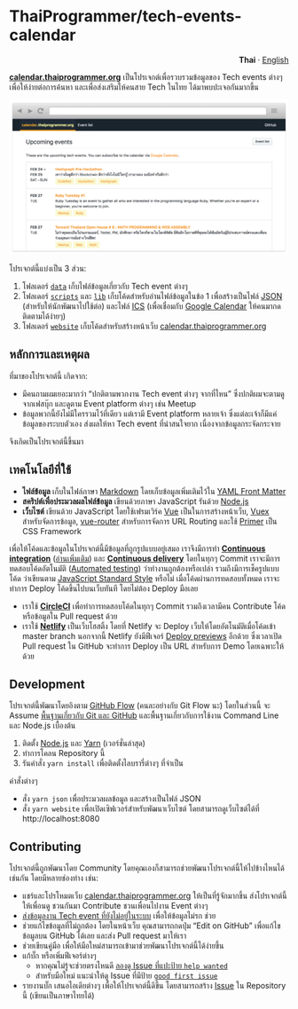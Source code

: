 # ThaiProgrammer/tech-events-calendar

<p align="right"><strong>Thai</strong> &middot; <a href="README.en.md">English</a></p>

[**calendar.thaiprogrammer.org**](https://calendar.thaiprogrammer.org/) เป็นโปรเจกต์เพื่อรวบรวมข้อมูลของ Tech events ต่างๆ เพื่อให้ง่ายต่อการค้นหา และเพื่อส่งเสริมให้คนสาย Tech ในไทย ได้มาพบปะเจอกันมากขึ้น

![Screenshot](./docs/images/screenshot.png)

โปรเจกต์นี้แบ่งเป็น 3 ส่วน:

1. โฟลเดอร์ [`data`](data) เก็บไฟล์ข้อมูลเกี่ยวกับ Tech event ต่างๆ
2. โฟลเดอร์ [`scripts`](scripts) และ [`lib`](lib) เก็บโค้ดสำหรับอ่านไฟล์ข้อมูลในข้อ 1 เพื่อสร้างเป็นไฟล์ [JSON](https://thaiprogrammer-tech-events-calendar.spacet.me/calendar.json) (สำหรับให้นักพัฒนาไปใช้ต่อ) และไฟล์ [ICS](https://thaiprogrammer-tech-events-calendar.spacet.me/calendar.ics) (เพื่อเชื่อมกับ [Google Calendar](https://calendar.google.com/calendar/embed?src=j5i0o6v2ihfboe19upl9lhonbci6ankr%40import.calendar.google.com&ctz=Asia%2FBangkok) ให้คนมากดติดตามได้ง่ายๆ)
3. โฟลเดอร์ [`website`](website) เก็บโค้ดสำหรับสร้างหน้าเว็บ [calendar.thaiprogrammer.org](https://calendar.thaiprogrammer.org/)

## หลักการและเหตุผล

ที่มาของโปรเจกต์นี้ เกิดจาก:

- มีคนถามผมเยอะมากว่า “ปกติตามพวกงาน Tech event ต่างๆ จากที่ไหน” ซึ่งปกติผมจะตามดูจากเฟสบุ๊ก และดูตาม Event platform ต่างๆ เช่น Meetup
- ข้อมูลพวกนี้ยังไม่มีใครรวมไว้ที่เดียว แต่เรามี Event platform หลายเจ้า ซึ่งแต่ละเจ้าก็มีแค่ข้อมูลของระบบตัวเอง ส่งผลให้หา Tech event ที่น่าสนใจยาก เนื่องจากข้อมูลกระจัดกระจาย


จึงเกิดเป็นโปรเจกต์นี้ขึ้นมา

## เทคโนโลยีที่ใช้

- **ไฟล์ข้อมูล** เก็บในไฟล์ภาษา [Markdown](https://en.wikipedia.org/wiki/Markdown) โดยเก็บข้อมูลเพิ่มเติมไว้ใน [YAML Front Matter](https://jekyllrb.com/docs/frontmatter/)
- **สคริปต์เพื่อประมวลผลไฟล์ข้อมูล** เขียนด้วยภาษา JavaScript รันด้วย [Node.js](https://nodejs.org/en/)
- **เว็บไซต์** เขียนด้วย JavaScript โดยใช้เฟรมเวิร์ค [Vue](https://vuejs.org/) เป็นในการสร้างหน้าเว็บ, [Vuex](https://vuex.vuejs.org/en/) สำหรับจัดการข้อมูล, [vue-router](https://router.vuejs.org/en/) สำหรับการจัดการ URL Routing และใช้ [Primer](https://primer.github.io/) เป็น CSS Framework

เพื่อให้โค้ดและข้อมูลในโปรเจกต์นี้มีข้อมูลที่ถูกรูปแบบอยู่เสมอ เราจึงมีการทำ [**Continuous integration**](http://www.somkiat.cc/imrpove-quality-with-continuous-integration/) ([อ่านเพิ่มเติม](http://www.notaboutcode.com/post/01-ci-journey/)) และ [**Continuous delivery**](http://www.somkiat.cc/continuous-delivery-and-devops-is-about-customer/) โดยในทุกๆ Commit เราจะมีการทดสอบโค้ดอัตโนมัติ ([Automated testing](http://go.spacet.me/tdd20160330)) ว่าทำงานถูกต้องหรือเปล่า รวมถึงมีการเช็ครูปแบบโค้ด ว่าเขียนตาม [JavaScript Standard Style](https://standardjs.com/) หรือไม่ เมื่อโค้ดผ่านการทดสอบทั้งหมด เราจะทำการ Deploy โค้ดขึ้นไปบนเว็บทันที โดยไม่ต้อง Deploy มือเลย

- เราใช้ [**CircleCI**](https://circleci.com/gh/ThaiProgrammer/tech-events-calendar) เพื่อทำการทดสอบโค้ดในทุกๆ Commit รวมถึงเวลามีคน Contribute โค้ดหรือข้อมูลใน Pull request ด้วย
- เราใช้ [**Netlify**](https://www.netlify.com/) เป็นเว็บโฮสติ้ง โดยที่ Netlify จะ Deploy เว็บให้โดยอัตโนมัติเมื่อโค้ดเข้า master branch นอกจากนี้ Netlify ยังมีฟีเจอร์ [Deploy previews](https://www.netlify.com/blog/2016/07/20/introducing-deploy-previews-in-netlify/) อีกด้วย ซึ่งเวลาเปิด Pull request ใน GitHub จะทำการ Deploy เป็น URL สำหรับการ Demo โดยเฉพาะให้ด้วย

## Development

โปรเจกต์นี้พัฒนาโดยอิงตาม [GitHub Flow](https://guides.github.com/introduction/flow/) (คนละอย่างกับ Git Flow นะ) โดยในส่วนนี้ จะ Assume [พื้นฐานเกี่ยวกับ Git และ GitHub](https://devahoy.com/posts/introduction-to-git-and-github/) และพื้นฐานเกี่ยวกับการใช้งาน Command Line และ Node.js เบื้องต้น

1. ติดตั้ง [Node.js](https://nodejs.org/en/) และ [Yarn](https://yarnpkg.com/en/) (เวอร์ชั่นล่าสุด)
2. ทำการโคลน Repository นี้
3. รันคำสั่ง `yarn install` เพื่อติดตั้งไลบรารี่ต่างๆ ที่จำเป็น

คำสั่งต่างๆ

- สั่ง `yarn json` เพื่อประมวลผลข้อมูล และสร้างเป็นไฟล์ JSON
- สั่ง `yarn website` เพื่อเปิดเซิฟเวอร์สำหรับพัฒนาเว็บไซต์ โดยสามารถดูเว็บไซต์ได้ที่ http://localhost:8080


## Contributing

โปรเจกต์นี้ถูกพัฒนาโดย Community โดยคุณเองก็สามารถช่วยพัฒนาโปรเจกต์นี้ให้ไปข้างไหนได้เช่นกัน โดยมีหลายช่องท่าง เช่น:

- แชร์และโปรโหมตเว็บ [calendar.thaiprogrammer.org](https://calendar.thaiprogrammer.org/) ให้เป็นที่รู้จักมากขึ้น ส่งโปรเจกต์นี้ให้เพื่อนดู ชวนกันมา Contribute ชวนเพื่อนไปงาน Event ต่างๆ
- [ส่งข้อมูลงาน Tech event ที่ยังไม่อยู่ในระบบ](https://github.com/ThaiProgrammer/tech-events-calendar/blob/master/CONTRIBUTING.md#missing-events) เพื่อให้ข้อมูลไม่รก ช่วย
- ช่วยแก้ไขข้อมูลที่ไม่ถูกต้อง โดยในหน้าเว็บ คุณสามารถกดปุ่ม “Edit on GitHub” เพื่อแก้ไขข้อมูลบน GitHub ได้เลย และส่ง Pull request มาให้เรา
- ช่วยเขียนคู่มือ เพื่อให้มือใหม่สามารถเข้ามาช่วยพัฒนาโปรเจกต์นี้ได้ง่ายขึ้น
- แก้บั๊ก หรือเพิ่มฟีเจอร์ต่างๆ
  - หากคุณไม่รู้จะช่วยตรงไหนดี [ลองดู Issue ที่แปะป้าย `help wanted`](https://github.com/ThaiProgrammer/tech-events-calendar/issues?q=is%3Aissue+is%3Aopen+sort%3Aupdated-desc+label%3A%22help+wanted%22)
  - สำหรับมือใหม่ แนะนำให้ดู Issue ที่มีป้าย [`good first issue`](https://github.com/ThaiProgrammer/tech-events-calendar/issues?q=is%3Aissue+is%3Aopen+sort%3Aupdated-desc+label%3A%22good+first+issue%22)
- รายงานบั๊ก เสนอไอเดียต่างๆ เพื่อให้โปรเจกต์นี้ดีขึ้น โดยสามารถสร้าง [Issue](https://github.com/ThaiProgrammer/tech-events-calendar/issues) ใน Repository นี้ (เขียนเป็นภาษาไทยได้)
